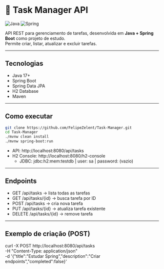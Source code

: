 # 📝 Task Manager API

![Java](https://img.shields.io/badge/java-%23ED8B00.svg?style=for-the-badge&logo=openjdk&logoColor=white)
![Spring](https://img.shields.io/badge/spring-%236DB33F.svg?style=for-the-badge&logo=spring&logoColor=white)

API REST para gerenciamento de tarefas, desenvolvida em **Java + Spring Boot** como projeto de estudo.  
Permite criar, listar, atualizar e excluir tarefas.

---

## Tecnologias
- Java 17+
- Spring Boot
- Spring Data JPA
- H2 Database
- Maven

---

## Como executar
```bash
git clone https://github.com/FelipeZelent/Task-Manager.git
cd Task-Manager
./mvnw clean install
./mvnw spring-boot:run
```
- API: http://localhost:8080/api/tasks
- H2 Console: http://localhost:8080/h2-console
  - JDBC: jdbc:h2:mem:testdb | user: sa | password: (vazio)

---
## Endpoints
- GET /api/tasks → lista todas as tarefas
- GET /api/tasks/{id} → busca tarefa por ID
- POST /api/tasks → cria nova tarefa
- PUT /api/tasks/{id} → atualiza tarefa existente
- DELETE /api/tasks/{id} → remove tarefa

---
## Exemplo de criação (POST)
curl -X POST http://localhost:8080/api/tasks \
 -H "Content-Type: application/json" \
 -d '{"title":"Estudar Spring","description":"Criar endpoints","completed":false}'



